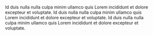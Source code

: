 <ul>
    <m-list-item icon-name="chip-error">Id duis nulla nulla culpa minim ullamco quis Lorem incididunt et dolore excepteur et voluptate.</m-list-item>
    <m-list-item icon-name="chip-error">Id duis nulla nulla culpa minim ullamco quis Lorem incididunt et dolore excepteur et voluptate.</m-list-item>
    <m-list-item icon-name="chip-error">Id duis nulla nulla culpa minim ullamco quis Lorem incididunt et dolore excepteur et voluptate.</m-list-item>
</ul>